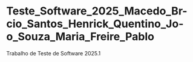 # Teste_Software_2025_Macedo_Br-cio_Santos_Henrick_Quentino_Jo-o_Souza_Maria_Freire_Pablo
Trabalho de Teste de Software 2025.1
